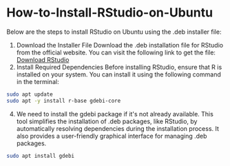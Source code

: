 # How-to-Install-RStudio-on-Ubuntu
Below are the steps to install RStudio on Ubuntu using the .deb installer file:
1. Download the Installer File
Download the .deb installation file for RStudio from the official website. You can visit the following link to get the file:
[Download RStudio](https://download1.rstudio.org/electron/jammy/amd64/rstudio-2024.12.0-467-amd64.deb)
2. Install Required Dependencies
Before installing RStudio, ensure that R is installed on your system. You can install it using the following command in the terminal:
```bash
sudo apt update
sudo apt -y install r-base gdebi-core
```
4. We need to install the gdebi package if it's not already available. This tool simplifies the installation of .deb packages, like RStudio, by automatically resolving dependencies during the installation process. It also provides a user-friendly graphical interface for managing .deb packages.
```bash
sudo apt install gdebi
```
